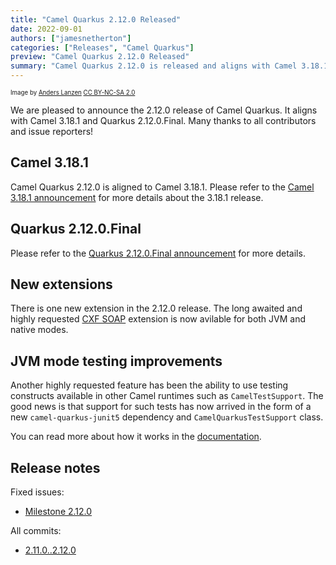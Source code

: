 ```yaml
---
title: "Camel Quarkus 2.12.0 Released"
date: 2022-09-01
authors: ["jamesnetherton"]
categories: ["Releases", "Camel Quarkus"]
preview: "Camel Quarkus 2.12.0 Released"
summary: "Camel Quarkus 2.12.0 is released and aligns with Camel 3.18.1 and Quarkus 2.12.0.Final"
---
```


<sub><sup>Image by <a href="https://www.flickr.com/photos/lanzen/5984113332">Anders Lanzen</a> <a href="https://creativecommons.org/licenses/by-nc-sa/2.0">CC BY-NC-SA 2.0</a></sup></sub>

We are pleased to announce the 2.12.0 release of Camel Quarkus.
It aligns with Camel 3.18.1 and Quarkus 2.12.0.Final.
Many thanks to all contributors and issue reporters!

## Camel 3.18.1

Camel Quarkus 2.12.0 is aligned to Camel 3.18.1. Please refer to the [Camel 3.18.1 announcement](/blog/2022/08/RELEASE-3.18.1/) for more details about the 3.18.1 release.

## Quarkus 2.12.0.Final

Please refer to the [Quarkus 2.12.0.Final announcement](https://quarkus.io/blog/quarkus-2-12-0-final-released/) for more details.

## New extensions

There is one new extension in the 2.12.0 release. The long awaited and highly requested [CXF SOAP](/camel-quarkus/2.12.x/reference/extensions/cxf-soap.html) extension is now avilable 
for both JVM and native modes.

## JVM mode testing improvements

Another highly requested feature has been the ability to use testing constructs available in other Camel runtimes such as `CamelTestSupport`. The good news is that support for such tests has now 
arrived in the form of a new `camel-quarkus-junit5` dependency and `CamelQuarkusTestSupport` class.

You can read more about how it works in the [documentation](/camel-quarkus/2.12.x/user-guide/testing.html#_cameltestsupport_style_of_testing).

## Release notes

Fixed issues:

* [Milestone 2.12.0](https://github.com/apache/camel-quarkus/milestone/31?closed=1)

All commits:

* [2.11.0..2.12.0](https://github.com/apache/camel-quarkus/compare/2.11.0...2.12.0)
